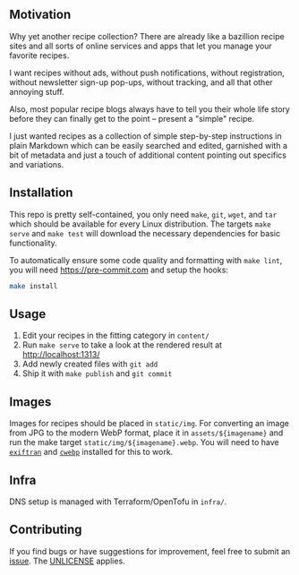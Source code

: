 ## Motivation
Why yet another recipe collection? There are already like a bazillion recipe sites and all sorts of online services and apps that let you manage your favorite recipes.

I want recipes without ads, without push notifications, without registration, without newsletter sign-up pop-ups, without tracking, and all that other annoying stuff.

Also, most popular recipe blogs always have to tell you their whole life story before they can finally get to the point – present a "simple" recipe.

I just wanted recipes as a collection of simple step-by-step instructions in plain Markdown which can be easily searched and edited, garnished with a bit of metadata and just a touch of additional content pointing out specifics and variations.

## Installation
This repo is pretty self-contained, you only need `make`, `git`, `wget`, and `tar` which should be available for every Linux distribution. The targets `make serve` and `make test` will download the necessary dependencies for basic functionality.

To automatically ensure some code quality and formatting with `make lint`, you will need https://pre-commit.com and setup the hooks:

```bash
make install
```

## Usage
1. Edit your recipes in the fitting category in `content/`
2. Run `make serve` to take a look at the rendered result at <http://localhost:1313/>
3. Add newly created files with `git add`
4. Ship it with `make publish` and `git commit`

## Images
Images for recipes should be placed in `static/img`. For converting an image from JPG to the modern WebP format, place it in `assets/${imagename}` and run the make target `static/img/${imagename}.webp`.
You will need to have [`exiftran`](https://www.kraxel.org/blog/linux/fbida/) and [`cwebp`](https://developers.google.com/speed/webp/docs/precompiled) installed for this to work.

## Infra
DNS setup is managed with Terraform/OpenTofu in `infra/`.

## Contributing
If you find bugs or have suggestions for improvement, feel free to submit an [issue](https://github.com/skoenig/einfachsatt/issues/new). The [UNLICENSE](LICENSE.txt) applies.
